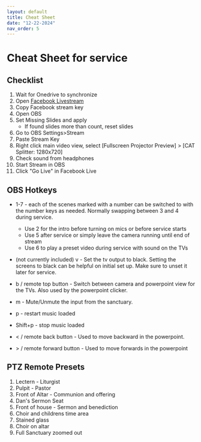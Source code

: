 ```yaml
---
layout: default
title: Cheat Sheet
date: "12-22-2024"
nav_order: 5
---
```

# Cheat Sheet for service

## Checklist
1. Wait for Onedrive to synchronize
1. Open [Facebook Livestream](computer#firefox--facebook-live) 
1. Copy Facebook stream key
1. Open OBS
1. Set Missing Slides and apply
    - If found slides more than count, reset slides
1. Go to OBS Settings>Stream
1. Paste Stream Key 
1. Right click main video view, select [Fullscreen Projector Preview] > [CAT Splitter: 1280x720]
1. Check sound from headphones
1. Start Stream in OBS
1. Click "Go Live" in Facebook Live

## OBS Hotkeys

- 1-7 - each of the scenes marked with a number can be switched to with the number keys as needed. Normally swapping between 3 and 4 during service.
    - Use 2 for the intro before turning on mics or before service starts
    - Use 5 after service or simply leave the camera running until end of stream
    - Use 6 to play a preset video during service with sound on the TVs
- (not currently included) v - Set the tv output to black. Setting the screens to black can be helpful on initial set up. Make sure to unset it later for service.

- b / remote top button - Switch between camera and powerpoint view for the TVs. Also used by the powerpoint clicker.
- m - Mute/Unmute the input from the sanctuary.
- p - restart music loaded 
- Shift+p - stop music loaded 
- < / remote back button - Used to move backward in the powerpoint.
- \> / remote forward button - Used to move forwards in the powerpoint

## PTZ Remote Presets

1. Lectern - Liturgist
2. Pulpit - Pastor
3. Front of Altar - Communion and offering
4. Dan's Sermon Seat
5. Front of house - Sermon and benediction
6. Choir and childrens time area
7. Stained glass 
8. Choir on altar
9. Full Sanctuary zoomed out
